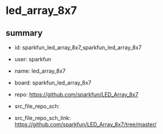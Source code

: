 # led_array_8x7
 
## summary 
* id: sparkfun_led_array_8x7_sparkfun_led_array_8x7
* user: sparkfun
* name: led_array_8x7
* board: sparkfun_led_array_8x7
* repo: https://github.com/sparkfun/LED_Array_8x7



* src_file_repo_sch: 
* src_file_repo_sch_link: https://github.com/sparkfun/LED_Array_8x7/tree/master/




